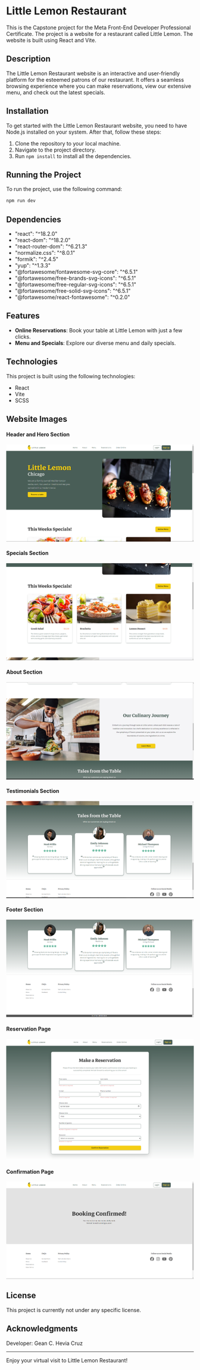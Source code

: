 # Little Lemon Restaurant

This is the Capstone project for the Meta Front-End Developer Professional Certificate. The project is a website for a restaurant called Little Lemon. The website is built using React and Vite.

## Description

The Little Lemon Restaurant website is an interactive and user-friendly platform for the esteemed patrons of our restaurant. It offers a seamless browsing experience where you can make reservations, view our extensive menu, and check out the latest specials.

## Installation

To get started with the Little Lemon Restaurant website, you need to have Node.js installed on your system. After that, follow these steps:

1. Clone the repository to your local machine.
2. Navigate to the project directory.
3. Run `npm install` to install all the dependencies.

## Running the Project

To run the project, use the following command:

```bash
npm run dev
```

## Dependencies

- "react": "^18.2.0"
- "react-dom": "^18.2.0"
- "react-router-dom": "^6.21.3"
- "normalize.css": "^8.0.1"
- "formik": "^2.4.5"
- "yup": "^1.3.3"
- "@fortawesome/fontawesome-svg-core": "^6.5.1"
- "@fortawesome/free-brands-svg-icons": "^6.5.1"
- "@fortawesome/free-regular-svg-icons": "^6.5.1"
- "@fortawesome/free-solid-svg-icons": "^6.5.1"
- "@fortawesome/react-fontawesome": "^0.2.0"

## Features

- **Online Reservations**: Book your table at Little Lemon with just a few clicks.
- **Menu and Specials**: Explore our diverse menu and daily specials.

## Technologies

This project is built using the following technologies:

- React
- Vite
- SCSS

## Website Images

#### Header and Hero Section
![Home Page](src/assets/webpage-images/image.png)

#### Specials Section
![Home Page](src/assets/webpage-images/image2.png)

#### About Section
![Home Page](src/assets/webpage-images/image3.png)

#### Testimonials Section
![Home Page](src/assets/webpage-images/image4.png)

#### Footer Section
![Home Page](src/assets/webpage-images/image5.png)

#### Reservation Page
![Reservation Page](src/assets/webpage-images/image6.png)

#### Confirmation Page
![Confirmation Page](src/assets/webpage-images/image7.png)

## License

This project is currently not under any specific license.

## Acknowledgments

Developer: Gean C. Hevia Cruz

---

Enjoy your virtual visit to Little Lemon Restaurant!
